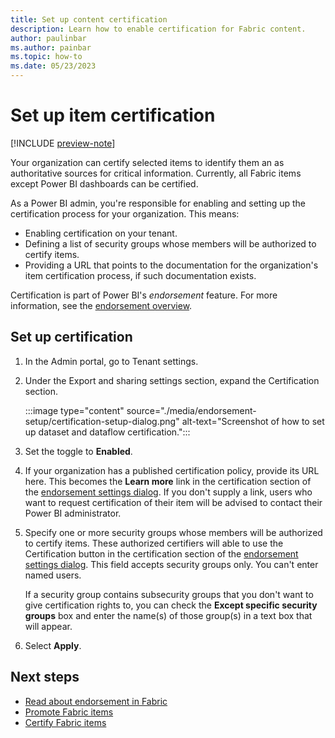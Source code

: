 ```yaml
---
title: Set up content certification
description: Learn how to enable certification for Fabric content.
author: paulinbar
ms.author: painbar
ms.topic: how-to
ms.date: 05/23/2023
---
```


# Set up item certification

[!INCLUDE [preview-note](../includes/preview-note.md)]

Your organization can certify selected items to identify them an as authoritative sources for critical information. Currently, all Fabric items except Power BI dashboards can be certified.

As a Power BI admin, you're responsible for enabling and setting up the certification process for your organization. This means:
* Enabling certification on your tenant.
* Defining a list of security groups whose members will be authorized to certify items.
* Providing a URL that points to the documentation for the organization's item certification process, if such documentation exists.

Certification is part of Power BI's *endorsement* feature. For more information, see the [endorsement overview](../governance/endorsement-overview.md).

## Set up certification

1. In the Admin portal, go to Tenant settings.
1. Under the Export and sharing settings section, expand the Certification section.

   :::image type="content" source="./media/endorsement-setup/certification-setup-dialog.png" alt-text="Screenshot of how to set up dataset and dataflow certification.":::

1. Set the toggle to **Enabled**.
1. If your organization has a published certification policy, provide its URL here. This becomes the **Learn more** link in the certification section of the [endorsement settings dialog](../get-started/endorsement-promote-certify.md#request-item-certification). If you don't supply a link, users who want to request certification of their item will be advised to contact their Power BI administrator.
1. Specify one or more security groups whose members will be authorized to certify items. These authorized certifiers will able to use the Certification button in the certification section of the [endorsement settings dialog](../get-started/endorsement-promote-certify.md#certify-items). This field accepts security groups only. You can't enter named users.
    
    If a security group contains subsecurity groups that you don't want to give certification rights to, you can check the **Except specific security groups** box and enter the name(s) of those group(s) in a text box that will appear.
1. Select **Apply**.

## Next steps

* [Read about endorsement in Fabric](../governance/endorsement-overview.md)
* [Promote Fabric items](../get-started/endorsement-promote-certify.md#promote-items)
* [Certify Fabric items](../get-started/endorsement-promote-certify.md#certify-items)